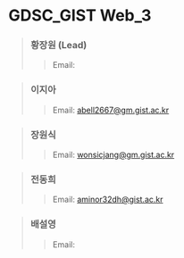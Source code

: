 # GDSC_GIST Web_3
  
  > ### 황장원 (Lead)
  >> Email:
  
  > ### 이지아
  >> Email: abell2667@gm.gist.ac.kr

  > ### 장원식
  >> Email: wonsicjang@gm.gist.ac.kr 

  > ### 전동희
  >> Email: aminor32dh@gist.ac.kr

  > ### 배설영
  >> Email:
